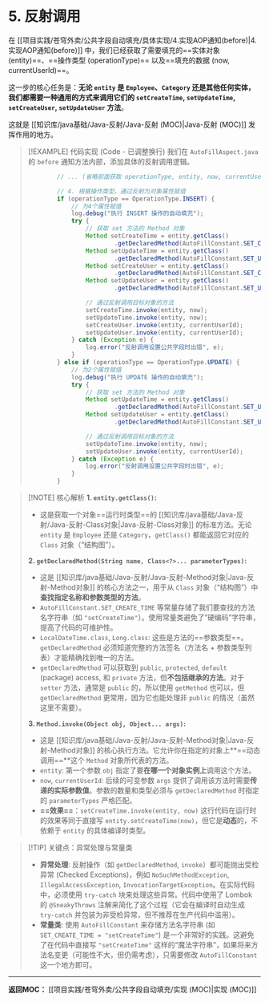 # 5. 反射调用

在 [[项目实践/苍穹外卖/公共字段自动填充/具体实现/4.实现AOP通知(before)|4.实现AOP通知(before)]] 中，我们已经获取了需要填充的==实体对象 (entity)==、==操作类型 (operationType)== 以及==填充的数据 (now, currentUserId)==。

这一步的核心任务是：**无论 `entity` 是 `Employee`、`Category` 还是其他任何实体，我们都需要一种通用的方式来调用它们的 `setCreateTime`, `setUpdateTime`, `setCreateUser`, `setUpdateUser` 方法**。

这就是 [[知识库/java基础/Java-反射/Java-反射 (MOC)|Java-反射 (MOC)]] 发挥作用的地方。

> [!EXAMPLE] 代码实现 (Code - 已调整换行)
> 我们在 `AutoFillAspect.java` 的 `before` 通知方法内部，添加具体的反射调用逻辑。
> ```java
>         // ... (省略前面获取 operationType, entity, now, currentUserId 的代码) ...
>
>         // 4. 根据操作类型，通过反射为对象属性赋值
>         if (operationType == OperationType.INSERT) {
>             // 为4个属性赋值
>             log.debug("执行 INSERT 操作的自动填充");
>             try {
>                 // 获取 set 方法的 Method 对象
>                 Method setCreateTime = entity.getClass()
>                         .getDeclaredMethod(AutoFillConstant.SET_CREATE_TIME, LocalDateTime.class);
>                 Method setUpdateTime = entity.getClass()
>                         .getDeclaredMethod(AutoFillConstant.SET_UPDATE_TIME, LocalDateTime.class);
>                 Method setCreateUser = entity.getClass()
>                         .getDeclaredMethod(AutoFillConstant.SET_CREATE_USER, Long.class);
>                 Method setUpdateUser = entity.getClass()
>                         .getDeclaredMethod(AutoFillConstant.SET_UPDATE_USER, Long.class);
>
>                 // 通过反射调用目标对象的方法
>                 setCreateTime.invoke(entity, now);
>                 setUpdateTime.invoke(entity, now);
>                 setCreateUser.invoke(entity, currentUserId);
>                 setUpdateUser.invoke(entity, currentUserId);
>             } catch (Exception e) {
>                 log.error("反射调用设置公共字段时出错", e);
>             }
>         } else if (operationType == OperationType.UPDATE) {
>             // 为2个属性赋值
>             log.debug("执行 UPDATE 操作的自动填充");
>             try {
>                 // 获取 set 方法的 Method 对象
>                 Method setUpdateTime = entity.getClass()
>                         .getDeclaredMethod(AutoFillConstant.SET_UPDATE_TIME, LocalDateTime.class);
>                 Method setUpdateUser = entity.getClass()
>                         .getDeclaredMethod(AutoFillConstant.SET_UPDATE_USER, Long.class);
>
>                 // 通过反射调用目标对象的方法
>                 setUpdateTime.invoke(entity, now);
>                 setUpdateUser.invoke(entity, currentUserId);
>             } catch (Exception e) {
>                 log.error("反射调用设置公共字段时出错", e);
>             }
>         }
> ```
>

> [!NOTE] 核心解析
> **1. `entity.getClass()`:**
> * 这是获取一个对象==运行时类型==的 [[知识库/java基础/Java-反射/Java-反射-Class对象|Java-反射-Class对象]] 的标准方法。无论 `entity` 是 `Employee` 还是 `Category`，`getClass()` 都能返回它对应的 `Class` 对象（“结构图”）。
>
> **2. `getDeclaredMethod(String name, Class<?>... parameterTypes)`:**
> * 这是 [[知识库/java基础/Java-反射/Java-反射-Method对象|Java-反射-Method对象]] 的核心方法之一，用于从 `Class` 对象（“结构图”）中**查找指定名称和参数类型的方法**。
> * `AutoFillConstant.SET_CREATE_TIME` 等常量存储了我们要查找的方法名字符串（如 `"setCreateTime"`）。使用常量类避免了“硬编码”字符串，提高了代码的可维护性。
> * `LocalDateTime.class`, `Long.class`: 这些是方法的==参数类型==。`getDeclaredMethod` 必须知道完整的方法签名（方法名 + 参数类型列表）才能精确找到唯一的方法。
> * `getDeclaredMethod` 可以获取到 `public`, `protected`, `default` (package) access, 和 `private` 方法，但**不包括继承的方法**。对于 `setter` 方法，通常是 `public` 的，所以使用 `getMethod` 也可以，但 `getDeclaredMethod` 更常用，因为它也能处理非 `public` 的情况（虽然这里不需要）。
>
> **3. `Method.invoke(Object obj, Object... args)`:**
> * 这是 [[知识库/java基础/Java-反射/Java-反射-Method对象|Java-反射-Method对象]] 的核心执行方法。它允许你在指定的对象上**==动态调用==**这个 `Method` 对象所代表的方法。
> * `entity`: 第一个参数 `obj` 指定了要**在哪一个对象实例上**调用这个方法。
> * `now`, `currentUserId`: 后续的可变参数 `args` 提供了调用该方法时需要**传递的实际参数值**。参数的数量和类型必须与 `getDeclaredMethod` 时指定的 `parameterTypes` 严格匹配。
> * **==效果==**：`setCreateTime.invoke(entity, now)` 这行代码在运行时的效果等同于直接写 `entity.setCreateTime(now)`，但它是**动态**的，不依赖于 `entity` 的具体编译时类型。

> [!TIP] 关键点：异常处理与常量类
> * **异常处理**: 反射操作（如 `getDeclaredMethod`, `invoke`）都可能抛出受检异常 (Checked Exceptions)，例如 `NoSuchMethodException`, `IllegalAccessException`, `InvocationTargetException`。在实际代码中，必须使用 `try-catch` 块来处理这些异常。代码中使用了 Lombok 的 `@SneakyThrows` 注解来简化了这个过程（它会在编译时自动生成 `try-catch` 并包装为非受检异常，但不推荐在生产代码中滥用）。
> * **常量类**: 使用 `AutoFillConstant` 来存储方法名字符串 (如 `SET_CREATE_TIME = "setCreateTime"`) 是一个非常好的实践。这避免了在代码中直接写 `"setCreateTime"` 这样的“魔法字符串”，如果将来方法名变更（可能性不大，但仍需考虑），只需要修改 `AutoFillConstant` 这一个地方即可。

---
**返回MOC：**
[[项目实践/苍穹外卖/公共字段自动填充/实现 (MOC)|实现 (MOC)]]